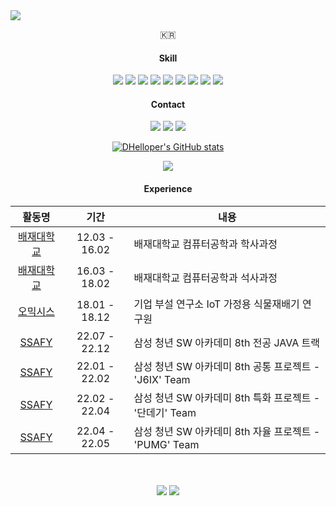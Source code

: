 <img src="https://capsule-render.vercel.app/api?type=soft&color=6CADDF&height=100&section=header&text=JUNG%20DOHYEONG&fontSize=30&fontColor=FFFFFF&animation=twinkling" />

<p align="center">🇰🇷</p>


<h4 align="center">Skill</h4>
<div align="center"><img src="https://img.shields.io/badge/Java-744E3B?style=flat-square&logo=Java&logoColor=white"/> <img src="https://img.shields.io/badge/JavaScript-F7DF1E?style=flat-square&logo=JavaScript&logoColor=white"/> <img src="https://img.shields.io/badge/HTML5-E34F26?style=flat-square&logo=HTML5&logoColor=white"/> <img src="https://img.shields.io/badge/CSS3-1572B6?style=flat-square&logo=CSS3&logoColor=white"/>  <img src="https://img.shields.io/badge/node.js-339933?style=flat-square&logo=Node.js&logoColor=white" / > <img src="https://img.shields.io/badge/MySQL-4479A1?style=flat-square&logo=MySQL&logoColor=white" / >
  <img src="https://img.shields.io/badge/Spring-6DB33F?style=flat-square&logo=Spring&logoColor=white"/>
  <img src="https://img.shields.io/badge/SpringBoot-6DB33F?style=flat-square&logo=SpringBoot&logoColor=white"/>
  <img src="https://img.shields.io/badge/Vue.js-4FC08D?style=flat-square&logo=Vue.js&logoColor=white"/>

<h4 align="center">Contact</h4>
<div align="center"><a href=mailto:dnflswkddn@gmail.com><img src="https://img.shields.io/badge/Gmail-d14836?style=flat-square&logo=Gmail&logoColor=white"/></a> <a href=mailto:wjdehgud5769@naver.com><img src="https://img.shields.io/badge/Naver-03C75A?style=flat-square&logo=Naver&logoColor=white"/></a>  <a href=https://dhelloper.tistory.com/><img src="https://img.shields.io/badge/Blog-6BDBB8?style=flat-square&logo=Storyblok&logoColor=white"/></a></div>

  [![DHelloper's GitHub stats](https://github-readme-stats.vercel.app/api?username=DHelloper&hide_title=true&show_icons=true)](https://github.com/anuraghazra/github-readme-stats)

  <a href="https://hits.seeyoufarm.com"><img src="https://hits.seeyoufarm.com/api/count/incr/badge.svg?url=https%3A%2F%2Fgithub.com%2FDHelloper%2FDhelloper&count_bg=%233D71C8&title_bg=%23555555&icon=github.svg&icon_color=%23E7E7E7&title=hits&edge_flat=false"/></a>


<h4 align="center">Experience</h4>

<div align="center">

|활동명|기간|내용|
|:---:|:---:|---|
|<a href="https://pcu.ac.kr/">배재대학교</a>|12.03 - 16.02|배재대학교 컴퓨터공학과 학사과정|
|<a href="https://pcu.ac.kr/">배재대학교</a>|16.03 - 18.02|배재대학교 컴퓨터공학과 석사과정|
|<a href="">오믹시스</a>|18.01 - 18.12|기업 부설 연구소 IoT 가정용 식물재배기 연구원|
|<a href="https://ssafy.com/">SSAFY</a>|22.07 - 22.12|삼성 청년 SW 아카데미 8th 전공 JAVA 트랙|
|<a href="https://ssafy.com/">SSAFY</a>|22.01 - 22.02|삼성 청년 SW 아카데미 8th 공통 프로젝트 - 'J6IX' Team|
|<a href="https://ssafy.com/">SSAFY</a>|22.02 - 22.04|삼성 청년 SW 아카데미 8th 특화 프로젝트 - '단데기' Team|
|<a href="https://ssafy.com/">SSAFY</a>|22.04 - 22.05|삼성 청년 SW 아카데미 8th 자율 프로젝트 - 'PUMG' Team|

</div>
<br>
<br>

<div align="center">
  <a href="http://solved.ac/dnflswkddn"><img src="http://mazassumnida.wtf/api/v2/generate_badge?boj=dnflswkddn"/></a> <a href="http://solved.ac/dnflswkddn"><img src="http://mazandi.herokuapp.com/api?handle=dnflswkddn&theme=dark"/></a>
</div>
